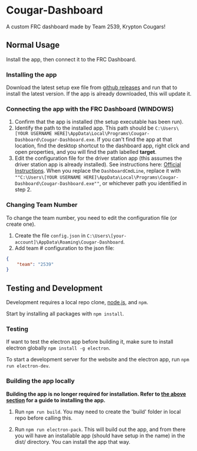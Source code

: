 # Cougar-Dashboard

A custom FRC dashboard made by Team 2539, Krypton Cougars!

## Normal Usage

Install the app, then connect it to the FRC Dashboard.

### Installing the app

Download the latest setup exe file from [github releases](https://github.com/FRC2539/Cougar-Dashboard/releases) and run that to install the latest version. If the app is already downloaded, this will update it.

### Connecting the app with the FRC Dashboard (WINDOWS)

1. Confirm that the app is installed (the setup executable has been run).
2. Identify the path to the installed app. This path should be `C:\Users\[YOUR USERNAME HERE]\AppData\Local\Programs\Cougar-Dashboard\Cougar-Dashboard.exe`. If you can't find the app at that location, find the desktop shortcut to the dashboard app, right click and open properties, and you will find the path labelled **target**.
3. Edit the configuration file for the driver station app (this assumes the driver station app is already installed). See instructions here: [Official Instructions](https://docs.wpilib.org/en/stable/docs/software/driverstation/manually-setting-the-driver-station-to-start-custom-dashboard.html). When you replace the `DashboardCmdLine`, replace it with `""C:\Users\[YOUR USERNAME HERE]\AppData\Local\Programs\Cougar-Dashboard\Cougar-Dashboard.exe""`, or whichever path you identified in step 2.

### Changing Team Number

To change the team number, you need to edit the configuration file (or create one).

1. Create the file `config.json` in `C:\Users\[your-account]\AppData\Roaming\Cougar-Dashboard`.
2. Add team # configuration to the json file:

```json
{
    "team": "2539"
}
```

## Testing and Development

Development requires a local repo clone, [node.js](https://nodejs.org/en/), and `npm`.

Start by installing all packages with `npm install`.

### Testing

If want to test the electron app before building it, make sure to install electron globally `npm install -g electron`.

To start a development server for the website and the electron app, run `npm run electron-dev`.

### Building the app locally

**Building the app is no longer required for installation. Refer to [the above section](#installing-the-app) for a guide to installing the app.**

1. Run `npm run build`. You may need to create the 'build' folder in local repo before calling this.

2. Run `npm run electron-pack`. This will build out the app, and from there you will have an installable app (should have setup in the name) in the dist/ directory. You can install the app that way.

